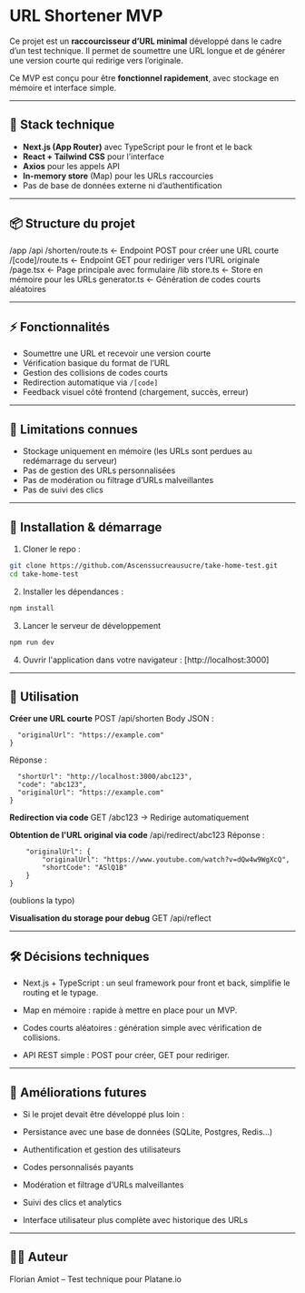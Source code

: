 # URL Shortener MVP

Ce projet est un **raccourcisseur d’URL minimal** développé dans le cadre d’un test technique. Il permet de soumettre une URL longue et de générer une version courte qui redirige vers l’originale.

Ce MVP est conçu pour être **fonctionnel rapidement**, avec stockage en mémoire et interface simple.

---

## 🚀 Stack technique

- **Next.js (App Router)** avec TypeScript pour le front et le back
- **React + Tailwind CSS** pour l’interface
- **Axios** pour les appels API
- **In-memory store** (Map) pour les URLs raccourcies
- Pas de base de données externe ni d’authentification

---

## 📦 Structure du projet

/app
/api
/shorten/route.ts ← Endpoint POST pour créer une URL courte
/[code]/route.ts ← Endpoint GET pour rediriger vers l’URL originale
/page.tsx ← Page principale avec formulaire
/lib
store.ts ← Store en mémoire pour les URLs
generator.ts ← Génération de codes courts aléatoires


---

## ⚡ Fonctionnalités

- Soumettre une URL et recevoir une version courte
- Vérification basique du format de l’URL
- Gestion des collisions de codes courts
- Redirection automatique via `/[code]`
- Feedback visuel côté frontend (chargement, succès, erreur)

---

## 📌 Limitations connues

- Stockage uniquement en mémoire (les URLs sont perdues au redémarrage du serveur)
- Pas de gestion des URLs personnalisées
- Pas de modération ou filtrage d’URLs malveillantes
- Pas de suivi des clics

---

## 🔧 Installation & démarrage

1. Cloner le repo :

```bash
git clone https://github.com/Ascenssucreausucre/take-home-test.git
cd take-home-test
```
2. Installer les dépendances :
```bash
npm install
```
3. Lancer le serveur de développement
```bash
npm run dev
```
4. Ouvrir l'application dans votre navigateur :
   [http://localhost:3000]
   
---

## 📝 Utilisation
**Créer une URL courte**
POST /api/shorten
Body JSON :
```json{
  "originalUrl": "https://example.com"
}
```
Réponse : 
```json{
  "shortUrl": "http://localhost:3000/abc123",
  "code": "abc123",
  "originalUrl": "https://example.com"
}
```
**Redirection via code**
GET /abc123 -> Redirige automatiquement

**Obtention de l'URL original via code**
/api/redirect/abc123
Réponse :
```json{
    "originalUrl": {
        "originalUrl": "https://www.youtube.com/watch?v=dQw4w9WgXcQ",
        "shortCode": "ASlQ1B"
    }
}
```
(oublions la typo)

**Visualisation du storage pour debug**
GET /api/reflect

---

## 🛠️ Décisions techniques

- Next.js + TypeScript : un seul framework pour front et back, simplifie le routing et le typage.

- Map en mémoire : rapide à mettre en place pour un MVP.

- Codes courts aléatoires : génération simple avec vérification de collisions.

- API REST simple : POST pour créer, GET pour rediriger.

---

## 🔮 Améliorations futures

- Si le projet devait être développé plus loin :

- Persistance avec une base de données (SQLite, Postgres, Redis…)

- Authentification et gestion des utilisateurs

- Codes personnalisés payants

- Modération et filtrage d’URLs malveillantes

- Suivi des clics et analytics

- Interface utilisateur plus complète avec historique des URLs

---

## 👨‍💻 Auteur

Florian Amiot – Test technique pour Platane.io
